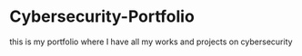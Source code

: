 # Cybersecurity-Portfolio
this is my portfolio where I have all my works and projects on cybersecurity
